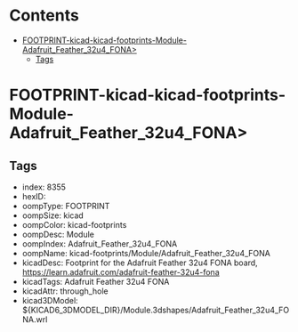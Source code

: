 



Contents
========

* [FOOTPRINT-kicad-kicad-footprints-Module-Adafruit_Feather_32u4_FONA>](#footprint-kicad-kicad-footprints-module-adafruit_feather_32u4_fona)
	* [Tags](#tags)

# FOOTPRINT-kicad-kicad-footprints-Module-Adafruit_Feather_32u4_FONA>

## Tags

- index: 8355
- hexID: 
- oompType: FOOTPRINT
- oompSize: kicad
- oompColor: kicad-footprints
- oompDesc: Module
- oompIndex: Adafruit_Feather_32u4_FONA
- oompName: kicad-footprints/Module/Adafruit_Feather_32u4_FONA
- kicadDesc: Footprint for the Adafruit Feather 32u4 FONA board, https://learn.adafruit.com/adafruit-feather-32u4-fona
- kicadTags: Adafruit Feather 32u4 FONA
- kicadAttr: through_hole
- kicad3DModel: ${KICAD6_3DMODEL_DIR}/Module.3dshapes/Adafruit_Feather_32u4_FONA.wrl

